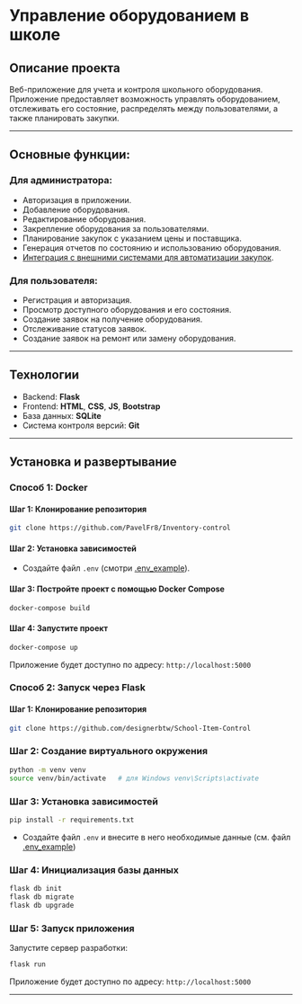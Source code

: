 # Управление оборудованием в школе

## Описание проекта
Веб-приложение для учета и контроля школьного оборудования. Приложение предоставляет возможность управлять 
оборудованием, отслеживать его состояние, распределять между пользователями, а также планировать закупки.  

---

## Основные функции:
### Для администратора:
- Авторизация в приложении.
- Добавление оборудования.
- Редактирование оборудования.
- Закрепление оборудования за пользователями.
- Планирование закупок с указанием цены и поставщика.
- Генерация отчетов по состоянию и использованию оборудования.
- [Интеграция с внешними системами для автоматизации закупок](https://github.com/PavelFr8/IT-polygon-control/blob/main/app/api/API_DOC.md).

### Для пользователя:
- Регистрация и авторизация.
- Просмотр доступного оборудования и его состояния.
- Создание заявок на получение оборудования.
- Отслеживание статусов заявок.
- Создание заявок на ремонт или замену оборудования.

---

## Технологии
- Backend: **Flask**
- Frontend: **HTML**, **CSS**, **JS**, **Bootstrap**
- База данных: **SQLite**
- Система контроля версий: **Git**

---

## Установка и развертывание

### Способ 1: Docker

#### Шаг 1: Клонирование репозитория
```bash  
git clone https://github.com/PavelFr8/Inventory-control  
```
#### Шаг 2: Установка зависимостей
- Создайте файл `.env` (смотри [.env_example](https://github.com/PavelFr8/Inventory-control/blob/main/.env_example)).

#### Шаг 3: Постройте проект с помощью Docker Compose
```bash  
docker-compose build  
```

#### Шаг 4: Запустите проект
```bash  
docker-compose up  
```

Приложение будет доступно по адресу: `http://localhost:5000`

### Способ 2: Запуск через Flask

#### Шаг 1: Клонирование репозитория
```bash
git clone https://github.com/designerbtw/School-Item-Control
```

### Шаг 2: Создание виртуального окружения
```bash
python -m venv venv
source venv/bin/activate   # для Windows venv\Scripts\activate      
```

### Шаг 3: Установка зависимостей
```bash
pip install -r requirements.txt
```

- Создайте файл `.env` и внесите в него необходимые данные (см. файл [.env_example](https://github.com/PavelFr8/Inventory-control/blob/main/.env_example))

### Шаг 4: Инициализация базы данных
```bash
flask db init
flask db migrate
flask db upgrade
```

### Шаг 5: Запуск приложения
Запустите сервер разработки:
```bash
flask run
```
Приложение будет доступно по адресу: `http://localhost:5000`

---
